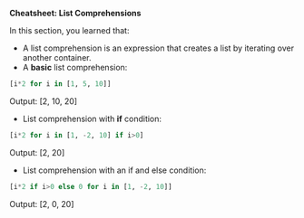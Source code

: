 **Cheatsheet: List Comprehensions**

In this section, you learned that:

* A list comprehension is an expression that creates a list by iterating over another container.
* A **basic** list comprehension:
```python	
[i*2 for i in [1, 5, 10]]
```
Output: [2, 10, 20]

* List comprehension with **if** condition:
 ```python	
 [i*2 for i in [1, -2, 10] if i>0]
 ```	
Output: [2, 20]

* List comprehension with an if and else condition:
```python
[i*2 if i>0 else 0 for i in [1, -2, 10]]
```	
Output: [2, 0, 20]